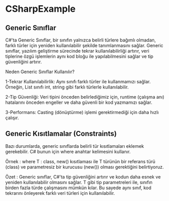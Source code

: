 # CSharpExample

Generic Sınıflar
----------------
C#'ta Generic Sınıflar, bir sınıfın yalnızca belirli türlere bağımlı olmadan, farklı türler için yeniden kullanılabilir şekilde tanımlanmasını sağlar. Generic sınıflar, yazılım geliştirme sürecinde tekrar kullanılabilirliği artırır, veri tiplerine özgü işlemlerin aynı kod bloğu ile yapılabilmesini sağlar ve tip güvenliğini artırır.

Neden Generic Sınıflar Kullanılır?

1-Tekrar Kullanılabilirlik: Aynı sınıfı farklı türler ile kullanmamızı sağlar. Örneğin, List<T> sınıfı int, string gibi farklı türlerle kullanılabilir.

2-Tip Güvenliği: Veri tipini önceden belirlediğimiz için, runtime (çalışma anı) hatalarını önceden engeller ve daha güvenli bir kod yazmamızı sağlar.

3-Performans: Casting (dönüştürme) işlemi gerektirmediği için daha hızlı çalışır.

Generic Kısıtlamalar (Constraints)
----------------
Bazı durumlarda, generic sınıflarda belirli tür kısıtlamaları eklemek gerekebilir. C# bunun için where anahtar kelimesini kullanır.

Örnek : where T : class, new() kısıtlaması ile T türünün bir referans türü (class) ve parametresiz bir kurucusu (new()) olması gerektiğini belirtiyoruz.

Özet : Generic sınıflar, C#'ta tip güvenliğini artırır ve kodun daha esnek ve yeniden kullanılabilir olmasını sağlar. T gibi tip parametreleri ile, sınıfın birden fazla türde çalışmasını mümkün kılar. Bu sayede aynı sınıf, kod tekrarını önleyerek farklı veri türleri için kullanılabilir.
